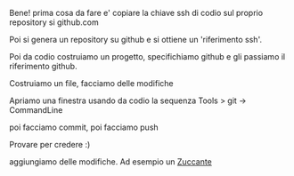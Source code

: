 
Bene!
  prima cosa da fare e' copiare la chiave ssh di codio sul proprio repository si github.com
  
  
  Poi si genera un repository su github e si ottiene un 'riferimento ssh'.
  
  Poi da codio costruiamo un progetto, specifichiamo github e gli passiamo il riferimento github.
  
  Costruiamo un file, facciamo delle modifiche
  
  Apriamo una finestra usando da codio la sequenza Tools > git -> CommandLine
  
  poi facciamo commit, poi facciamo push
  
  Provare per credere :)
  
  aggiungiamo delle modifiche. Ad esempio un [Zuccante](http://serale.zuccante.it/)
  